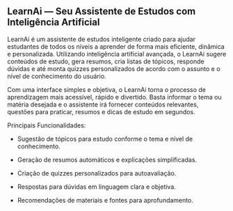 ## LearnAi — Seu Assistente de Estudos com Inteligência Artificial
LearnAi é um assistente de estudos inteligente criado para ajudar estudantes de todos os níveis a aprender de forma mais eficiente, dinâmica e personalizada. Utilizando inteligência artificial avançada, o LearnAi sugere conteúdos de estudo, gera resumos, cria listas de tópicos, responde dúvidas e até monta quizzes personalizados de acordo com o assunto e o nível de conhecimento do usuário.

Com uma interface simples e objetiva, o LearnAi torna o processo de aprendizagem mais acessível, rápido e divertido. Basta informar o tema ou matéria desejada e o assistente irá fornecer conteúdos relevantes, questões para praticar, resumos e dicas de estudo em segundos.

Principais Funcionalidades:
- Sugestão de tópicos para estudo conforme o tema e nível de conhecimento.

- Geração de resumos automáticos e explicações simplificadas.

- Criação de quizzes personalizados para autoavaliação.

- Respostas para dúvidas em linguagem clara e objetiva.

- Recomendações de materiais e fontes para aprofundamento.

